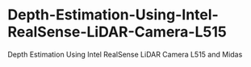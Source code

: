 # Depth-Estimation-Using-Intel-RealSense-LiDAR-Camera-L515
Depth Estimation Using Intel RealSense LiDAR Camera L515 and Midas 
